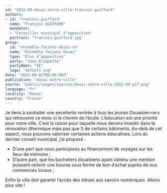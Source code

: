 ```yaml
---
id: "2022-09-douai-notre-ville-francois-guiffard"
authors:
- id: "francois-guiffard"
  name: "François GUIFFARD"
  mandates: 
  - "Conseiller municipal d’opposition"
  portrait: "francois-guiffard.jpg"
group:
  id: "ensemble-faisons-douai-se"
  name: "Ensemble faisons Douai"
  type: "Élus d’opposition"
  party: "Sans-Étiquette"
  partyAbbr: "SE"
  logo: "default.svg"
date: "2022-09-01T00:00:00Z"
publication: "douai-notre-ville"
source: "public/images/sources/douai-notre-ville-2022-09-p17.png"
language: "fr"
locality: "Douai"
country: "France"
---
```


Je tiens à souhaiter une excellente rentrée à tous les jeunes Douaisien·ne·s qui retrouvent ce mois-ci le chemin de l’école. L’éducation est une priorité pour notre ville. C’est la raison pour laquelle nous devons investir dans la rénovation (thermique mais pas que !) de certains bâtiments. Au-delà de cet aspect, nous pouvons valoriser certaines actions éducatives. Lors du dernier conseil municipal, j’ai proposé :
- D’une part que nous participions au financement de voyages sur les lieux de mémoire ;
- D’autre part, que les bacheliers douaisiens ayant obtenu une mention puissent obtenir une bourse sous forme de bon d’achat auprès de nos commerces locaux ;

Enfin la ville doit garantir l’accès des élèves aux savoirs numériques. Allons plus vite !
